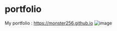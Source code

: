 # portfolio
My portfolio : https://monster256.github.io
![image](https://user-images.githubusercontent.com/84243917/131371530-00c5b32b-17d1-4606-aa90-e6c3df78c8a8.png)

